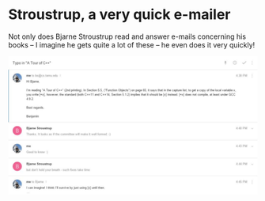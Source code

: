 # Stroustrup, a very quick e-mailer

Not only does Bjarne Stroustrup read and answer e-mails concerning his books
&ndash; I imagine he gets quite a lot of these &ndash; he even does it very
quickly!

![Stroustrup email](images/2015-03-15-stroustrup.jpg)
